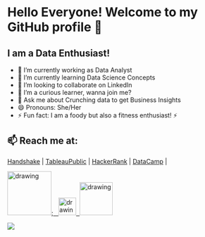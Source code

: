 # Hello Everyone! Welcome to my GitHub profile 👋
## I am a Data Enthusiast!
- 🔭 I’m currently working as Data Analyst
- 🌱 I’m currently learning Data Science Concepts
- 👯 I’m looking to collaborate on LinkedIn
- 🤔 I’m a curious learner, wanna join me?
- 💬 Ask me about Crunching data to get Business Insights
- 😄 Pronouns: She/Her
- ⚡ Fun fact: I am a foody but also a fitness enthusiast! ⚡
## 📫 Reach me at:
[Handshake](https://tacomauw.joinhandshake.com/stu/users/32019953) |
  [TableauPublic](https://public.tableau.com/app/profile/shephali.jain#!/?newProfile=&activeTab=0) |
  [HackerRank](https://www.hackerrank.com/sheff_jain) |
  [DataCamp](https://www.datacamp.com/profile/jainshep) |
  
  
<a href="https://www.linkedin.com/in/shephali-jain/"><img src="https://res.cloudinary.com/dderf3c2e/image/upload/v1608791787/Linkedin-Logo_zz8n0r.png" alt="drawing" width="100"/>;&nbsp;&nbsp;&nbsp;<a href="https://twitter.com/sheffjain2"><img src="https://res.cloudinary.com/dderf3c2e/image/upload/v1608791787/image_ibyytk.png" alt="drawing" width="40"/>&nbsp;&nbsp;<a href="https://www.kaggle.com/jainshep"><img src="https://res.cloudinary.com/dderf3c2e/image/upload/v1608791787/Kaggle_logo_qgcb8c.png" alt="drawing" width="75"/>
  

<img src="https://github-readme-stats.vercel.app/api?username=ShephaliJain&&show_icons=true&title_color=ffffff&icon_color=bb2acf&text_color=daf7dc&bg_color=151515">
